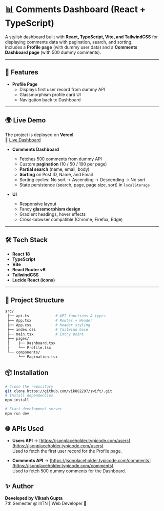 # 📊 Comments Dashboard (React + TypeScript)

A stylish dashboard built with **React, TypeScript, Vite, and TailwindCSS** for displaying comments data with pagination, search, and sorting.  
Includes a **Profile page** (with dummy user data) and a **Comments Dashboard page** (with 500 dummy comments).

---

## 🚀 Features
- **Profile Page**
  - Displays first user record from dummy API
  - Glassmorphism profile card UI
  - Navigation back to Dashboard
---
## 🌍 Live Demo

The project is deployed on **Vercel**.  
🔗 [Live Dashboard](https://swift-liard-alpha.vercel.app/)

- **Comments Dashboard**
  - Fetches 500 comments from dummy API
  - Custom **pagination** (10 / 50 / 100 per page)
  - **Partial search** (name, email, body)
  - **Sorting** on Post ID, Name, and Email
  - Sorting cycles: No sort → Ascending → Descending → No sort
  - State persistence (search, page, page size, sort) in `localStorage`

- **UI**
  - Responsive layout
  - Fancy **glassmorphism design**
  - Gradient headings, hover effects
  - Cross-browser compatible (Chrome, Firefox, Edge)

---

## 🛠️ Tech Stack
- **React 18**
- **TypeScript**
- **Vite**
- **React Router v6**
- **TailwindCSS**
- **Lucide React (icons)**

---
## 📂 Project Structure
```bash
src/
 ├── api.ts            # API functions & types
 ├── App.tsx           # Routes + Header
 ├── App.css           # Header styling
 ├── index.css         # Tailwind base
 ├── main.tsx          # Entry point
 ├── pages/
 │    ├── Dashboard.tsx
 │    └── Profile.tsx
 └── components/
      └── Pagination.tsx
```

## 📦 Installation

```bash
# Clone the repository
git clone https://github.com/vik802207/swift/.git
# Install dependencies
npm install

# Start development server
npm run dev
```
## 🌐 APIs Used

- **Users API** → [https://jsonplaceholder.typicode.com/users](https://jsonplaceholder.typicode.com/users)  
  Used to fetch the first user record for the Profile page.

- **Comments API** → [https://jsonplaceholder.typicode.com/comments](https://jsonplaceholder.typicode.com/comments)  
  Used to fetch 500 dummy comments for the Dashboard.
## ✨ Author

**Developed by Vikash Gupta**  
7th Semester @ IIITN | Web Developer 🚀
